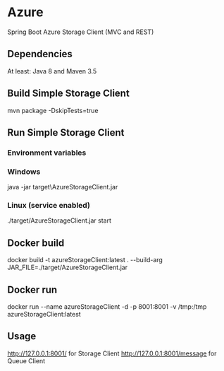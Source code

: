 # Azure
Spring Boot Azure Storage Client (MVC and REST)

## Dependencies
At least: Java 8 and Maven 3.5

## Build Simple Storage Client 
mvn package -DskipTests=true

## Run Simple Storage Client 
### Environment variables

### Windows
java -jar target\AzureStorageClient.jar

### Linux (service enabled)
./target/AzureStorageClient.jar start

## Docker build
docker build -t azureStorageClient:latest . --build-arg JAR_FILE=./target/AzureStorageClient.jar

## Docker run
docker run --name azureStorageClient -d -p 8001:8001 -v /tmp:/tmp azureStorageClient:latest

## Usage
http://127.0.0.1:8001/ for Storage Client
http://127.0.0.1:8001/message for Queue Client